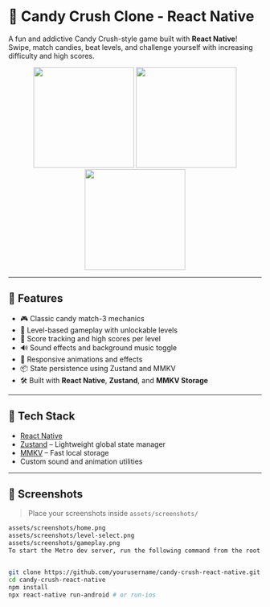 # 🍬 Candy Crush Clone - React Native

A fun and addictive Candy Crush-style game built with **React Native**! Swipe, match candies, beat levels, and challenge yourself with increasing difficulty and high scores.

<p align="center">
  <img src="assets/screenshots/home.png" width="200" />
  <img src="assets/screenshots/level-select.png" width="200" />
  <img src="assets/screenshots/gameplay.png" width="200" />
</p>

---

## 🚀 Features

- 🎮 Classic candy match-3 mechanics  
- 🎯 Level-based gameplay with unlockable levels  
- 🧠 Score tracking and high scores per level  
- 🔊 Sound effects and background music toggle  
- 🌟 Responsive animations and effects  
- 📦 State persistence using Zustand and MMKV  
- 🛠 Built with **React Native**, **Zustand**, and **MMKV Storage**

---

## 🧪 Tech Stack

- [React Native](https://reactnative.dev/)
- [Zustand](https://github.com/pmndrs/zustand) – Lightweight global state manager
- [MMKV](https://github.com/mrousavy/react-native-mmkv) – Fast local storage
- Custom sound and animation utilities

---

## 📸 Screenshots

> Place your screenshots inside `assets/screenshots/`

```bash
assets/screenshots/home.png
assets/screenshots/level-select.png
assets/screenshots/gameplay.png
To start the Metro dev server, run the following command from the root of your React Native project:


git clone https://github.com/yourusername/candy-crush-react-native.git
cd candy-crush-react-native
npm install
npx react-native run-android # or run-ios

